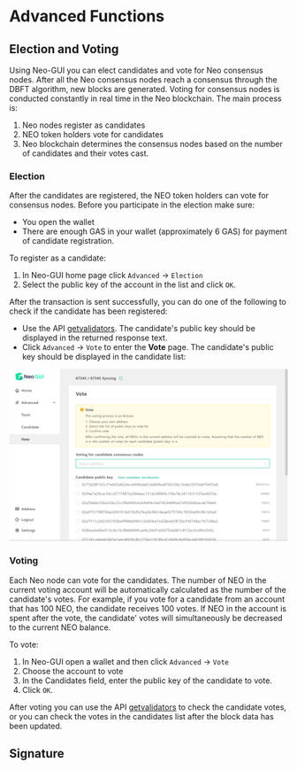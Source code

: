 # Advanced Functions

## Election and Voting

Using Neo-GUI you can elect candidates and vote for Neo consensus nodes. After all the Neo consensus nodes reach a consensus through the DBFT algorithm, new blocks are generated. Voting for consensus nodes is conducted constantly in real time in the Neo blockchain. The main process is:

1. Neo nodes register as candidates
2. NEO token holders vote for candidates
3. Neo blockchain determines the consensus nodes based on the number of candidates and their votes cast.

### Election

After the candidates are registered, the NEO token holders can vote for consensus nodes. Before you participate in the election make sure:

- You open the wallet
- There are enough GAS in your wallet (approximately 6 GAS) for payment of  candidate registration.

To register as a candidate:

1. In Neo-GUI home page click `Advanced` -> `Election`
2. Select the public key of the account in the list and click `OK`. 

After the transaction is sent successfully, you can do one of the following to check if the candidate has been registered:

- Use the API [getvalidators](../../reference/rpc/latest-version/api/getvalidators.html).  The candidate's public key should be displayed in the returned response text.
- Click `Advanced` -> `Vote` to enter the **Vote** page. The candidate's public key should be displayed in the candidate list:

![](../assets/guiValidators.png)

### Voting

Each Neo node can vote for the candidates. The number of NEO in the current voting account will be automatically calculated as the number of the candidate's votes. For example, if you vote for a candidate from an account that has 100 NEO, the candidate receives 100 votes. If NEO in the account is spent after the vote, the candidate' votes will simultaneously be decreased to the current NEO balance.

To vote:  

1. In Neo-GUI open a wallet and then click `Advanced` -> `Vote`
2. Choose the account to vote
3. In the Candidates field, enter the public key of the candidate to vote. 
4. Click `OK`. 

After voting you can use the API [getvalidators](../../reference/rpc/latest-version/api/getvalidators.html) to check the candidate votes, or you can check the votes in the candidates list after the block data has been updated.

## Signature

